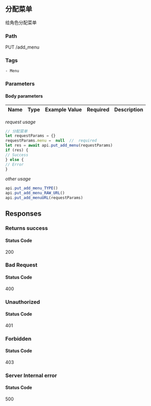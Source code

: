 ## 分配菜单

给角色分配菜单
### Path
PUT /add_menu

### Tags
    - Menu
### Parameters


#### Body parameters

| Name | Type | Example Value | Required | Description |
| ---- | ---- | ------------- | -------- | ----------- |
*request usage*
```javascript
// 分配菜单
let requestParams = {}
requestParams.menu =  null  //  required
let res = await api.put_add_menu(requestParams)
if (res) {
// Success
} else {
// Error
}
```
*other usage*
```javascript
api.put_add_menu_TYPE()
api.put_add_menu_RAW_URL()
api.put_add_menuURL(requestParams)
```

## Responses
### Returns success

#### Status Code
200



### Bad Request

#### Status Code
400



### Unauthorized

#### Status Code
401



### Forbidden

#### Status Code
403



### Server Internal error

#### Status Code
500



